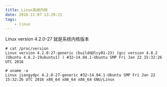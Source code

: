```yaml
---
title: Linux系统内核
date: 2018-11-07 13:29:21
tags:
	- linux
---
```



Linux version 4.2.0-27  就是系统内核版本

```
# cat /proc/version
Linux version 4.2.0-27-generic (buildd@lcy01-23) (gcc version 4.8.2 (Ubuntu 4.8.2-19ubuntu1) ) #32~14.04.1-Ubuntu SMP Fri Jan 22 15:32:26 UTC 2016
```



```
# uname -a
Linux jiangydpc 4.2.0-27-generic #32~14.04.1-Ubuntu SMP Fri Jan 22 15:32:26 UTC 2016 x86_64 x86_64 x86_64 GNU/Linux
```



